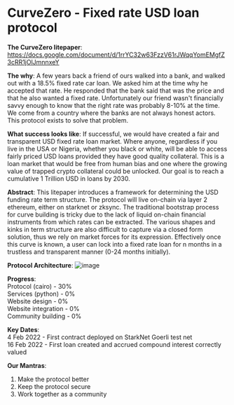 # CurveZero - Fixed rate USD loan protocol

**The CurveZero litepaper**: 
https://docs.google.com/document/d/1rrYC32w63FzzV61rJWqqYomEMgfZ3cRR1jOlJmnnxeY

**The why**: A few years back a friend of ours walked into a bank, and walked out with a 18.5% fixed rate car loan. We asked him at the time why he accepted that rate. He responded that the bank said that was the price and that he also wanted a fixed rate. Unfortunately our friend wasn't financially savvy enough to know that the right rate was probably 8-10% at the time. We come from a country where the banks are not always honest actors. This protocol exists to solve that problem.

**What success looks like**: If successful, we would have created a fair and transparent USD fixed rate loan market. Where anyone, regardless if you live in the USA or Nigeria, whether you black or white, will be able to access fairly priced USD loans provided they have good quality collateral. This is a loan market that would be free from human bias and one where the growing value of trapped crypto collateral could be unlocked. Our goal is to reach a cumulative 1 Trillion USD in loans by 2030.

**Abstract**: This litepaper introduces a framework for determining the USD funding rate term structure. The protocol will live on-chain via layer 2 ethereum, either on starknet or zksync. The traditional bootstrap process for curve building is tricky due to the lack of liquid on-chain financial instruments from which rates can be extracted. The various shapes and kinks in term structure are also difficult to capture via a closed form solution, thus we rely on market forces for its expression. Effectively once this curve is known, a user can lock into a fixed rate loan for n months in a trustless and transparent manner (0-24 months initially).

**Protocol Architecture**:
![image](https://user-images.githubusercontent.com/62293102/153413152-6fad8e98-5e6f-4e28-b8a1-9661fc617d1d.png)

**Progress**:<br>
Protocol (cairo) - 30%<br>
Services (python) - 0%<br>
Website design - 0%<br>
Website integration - 0%<br>
Community building - 0%<br>

**Key Dates**:<br>
4 Feb 2022 - First contract deployed on StarkNet Goerli test net<br>
16 Feb 2022 - First loan created and accrued compound interest correctly valued<br>

**Our Mantras**:<br>
1) Make the protocol better
2) Keep the protocol secure
3) Work together as a community

